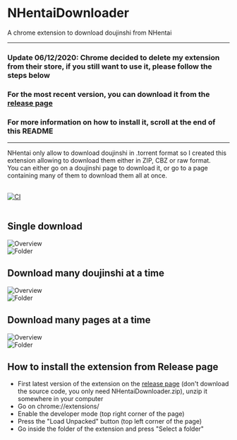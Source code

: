 # NHentaiDownloader
A chrome extension to download doujinshi from NHentai

<hr/>

### Update 06/12/2020: Chrome decided to delete my extension from their store, if you still want to use it, please follow the steps below
### For the most recent version, you can download it from the [release page](https://github.com/Xwilarg/NHentaiDownloader/releases)
### For more information on how to install it, scroll at the end of this README

<hr/>

NHentai only allow to download doujinshi in .torrent format so I created this extension allowing to download them either in ZIP, CBZ or raw format.<br/>
You can either go on a doujinshi page to download it, or go to a page containing many of them to download them all at once.
<br/><br/>

[![CI](https://github.com/Xwilarg/NHentaiDownloader/workflows/CI/badge.svg)](https://github.com/Xwilarg/NHentaiDownloader/actions)
<br/><br/>

## Single download

![Overview](Preview/Overview.png)<br/>
![Folder](Preview/Folder.png)

## Download many doujinshi at a time

![Overview](Preview/Overview-many.png)<br/>
![Folder](Preview/Folder-many.png)

## Download many pages at a time

![Overview](Preview/Overview-pages.png)<br/>
![Folder](Preview/Folder-pages.png)

## How to install the extension from Release page
- First latest version of the extension on the [release page](https://github.com/Xwilarg/NHentaiDownloader/releases) (don't download the source code, you only need NHentaiDownloader.zip), unzip it somewhere in your computer
- Go on chrome://extensions/
- Enable the developer mode (top right corner of the page)
- Press the "Load Unpacked" button (top left corner of the page)
- Go inside the folder of the extension and press "Select a folder"
